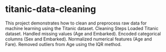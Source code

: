 # titanic-data-cleaning
This project demonstrates how to clean and preprocess raw data for machine learning using the Titanic dataset.
Cleaning Steps
Loaded Titanic dataset.
Handled missing values (Age and Embarked).
Encoded categorical columns (Sex and Embarked).
Normalized numerical features (Age and Fare).
Removed outliers from Age using the IQR method.
